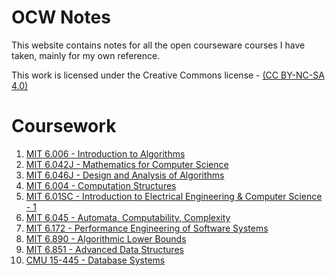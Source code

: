 # OCW Notes
This website contains notes for all the open courseware courses
I have taken, mainly for my own reference. 

This work is licensed under the Creative Commons license - 
[(CC BY-NC-SA 4.0)](https://creativecommons.org/licenses/by-nc-sa/4.0/)

# Coursework
1. [MIT 6.006 - Introduction to Algorithms](./6.006/index.md)
1. [MIT 6.042J - Mathematics for Computer Science](https://docs.google.com/document/d/1R45m9aDnBevrHaDSq0DdEzmRHZFV40cQ41g7GezPBK8/edit#heading=h.ol0v6d6j0pp6)
1. [MIT 6.046J - Design and Analysis of Algorithms](https://docs.google.com/document/d/1R45m9aDnBevrHaDSq0DdEzmRHZFV40cQ41g7GezPBK8/edit#heading=h.z9wcm6zhjlt5)
1. [MIT 6.004 - Computation Structures](https://docs.google.com/document/d/1R45m9aDnBevrHaDSq0DdEzmRHZFV40cQ41g7GezPBK8/edit#heading=h.uetcvbt511e3)
1. [MIT 6.01SC - Introduction to Electrical Engineering & Computer Science - 1](https://docs.google.com/document/d/1R45m9aDnBevrHaDSq0DdEzmRHZFV40cQ41g7GezPBK8/edit#heading=h.sj0f8ojnbzed)
1. [MIT 6.045 - Automata, Computability, Complexity](./6.045J/index.md)
1. [MIT 6.172 - Performance Engineering of Software Systems](https://docs.google.com/document/d/1R45m9aDnBevrHaDSq0DdEzmRHZFV40cQ41g7GezPBK8/edit#heading=h.11w7nhxufzh9)
1. [MIT 6.890 - Algorithmic Lower Bounds](https://docs.google.com/document/d/1R45m9aDnBevrHaDSq0DdEzmRHZFV40cQ41g7GezPBK8/edit#heading=h.j62llohq37q3)
1. [MIT 6.851 - Advanced Data Structures](https://docs.google.com/document/d/1R45m9aDnBevrHaDSq0DdEzmRHZFV40cQ41g7GezPBK8/edit#heading=h.y6d0wld558lb)
1. [CMU 15-445 - Database Systems](./CMU15445/index.md)
